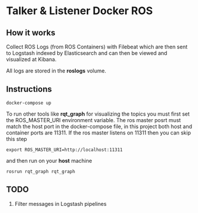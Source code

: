 Talker & Listener Docker ROS
============================

## How it works

Collect ROS Logs (from ROS Containers) with Filebeat which are then sent to Logstash indexed 
by Elasticsearch and can then be viewed and visualized at Kibana.

All logs are stored in the **roslogs** volume.

## Instructions

```
docker-compose up
```
To run other tools like **rqt_graph** for visualizing the topics you must first set
the ROS_MASTER_URI environment variable. The ros master posrt must match the host port in the
docker-compose file, in this project both host and container ports are 11311. 
If the ros master listens on 11311 then you can skip this step
```
export ROS_MASTER_URI=http://localhost:11311
```
and then run on your **host** machine
```
rosrun rqt_graph rqt_graph
```

## TODO

1. Filter messages in Logstash pipelines